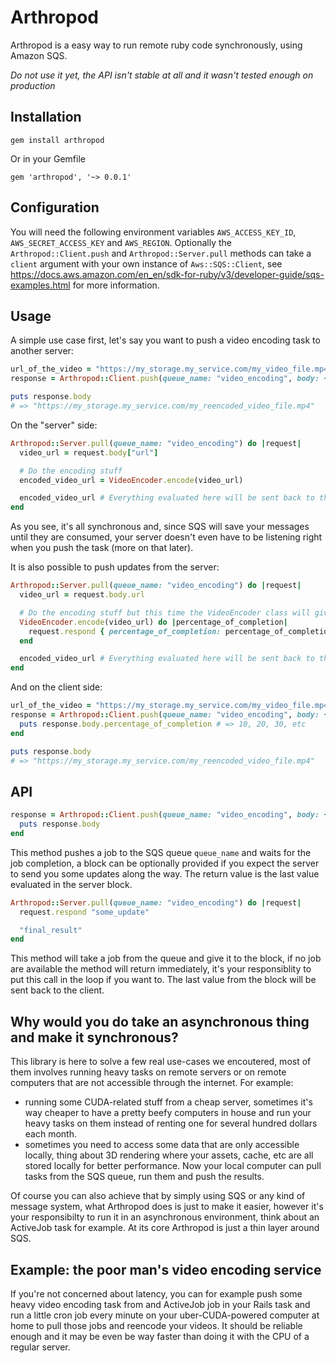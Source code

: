 # Arthropod

Arthropod is a easy way to run remote ruby code synchronously, using Amazon SQS.

*Do not use it yet, the API isn't stable at all and it wasn't tested enough on production*

## Installation

```
gem install arthropod
```

Or in your Gemfile

```
gem 'arthropod', '~> 0.0.1'
```

## Configuration

You will need the following environment variables `AWS_ACCESS_KEY_ID`, `AWS_SECRET_ACCESS_KEY` and `AWS_REGION`. Optionally the `Arthropod::Client.push` and `Arthropod::Server.pull`  methods can take a `client` argument with your own instance of `Aws::SQS::Client`, see https://docs.aws.amazon.com/en_en/sdk-for-ruby/v3/developer-guide/sqs-examples.html for more information.

## Usage

A simple use case first, let's say you want to push a video encoding task to another server:

```ruby
url_of_the_video = "https://my_storage.my_service.com/my_video_file.mp4"
response = Arthropod::Client.push(queue_name: "video_encoding", body: { url: url_of_the_video })

puts response.body
# => "https://my_storage.my_service.com/my_reencoded_video_file.mp4"
```

On the "server" side:

```ruby
Arthropod::Server.pull(queue_name: "video_encoding") do |request|
  video_url = request.body["url"]

  # Do the encoding stuff
  encoded_video_url = VideoEncoder.encode(video_url)

  encoded_video_url # Everything evaluated here will be sent back to the client
end
```

As you see, it's all synchronous and, since SQS will save your messages until they are consumed, your server doesn't even have to be listening right when you push the task (more on that later).

It is also possible to push updates from the server:

```ruby
Arthropod::Server.pull(queue_name: "video_encoding") do |request|
  video_url = request.body.url

  # Do the encoding stuff but this time the VideoEncoder class will give you a percentage of completion
  VideoEncoder.encode(video_url) do |percentage_of_completion|
    request.respond { percentage_of_completion: percentage_of_completion }
  end

  encoded_video_url # Everything evaluated here will be sent back to the client
end
```

And on the client side:

```ruby
url_of_the_video = "https://my_storage.my_service.com/my_video_file.mp4"
response = Arthropod::Client.push(queue_name: "video_encoding", body: { url: url_of_the_video }) do |response|
  puts response.body.percentage_of_completion # => 10, 20, 30, etc
end

puts response.body
# => "https://my_storage.my_service.com/my_reencoded_video_file.mp4"
```

## API

```ruby
response = Arthropod::Client.push(queue_name: "video_encoding", body: { url: url_of_the_video }) do |response|
  puts response.body
end
```

This method pushes a job to the SQS queue `queue_name` and waits for the job completion, a block can be optionally provided if you expect the server to send you some updates along the way. The return value is the last value evaluated in the server block.

```ruby
Arthropod::Server.pull(queue_name: "video_encoding") do |request|
  request.respond "some_update"

  "final_result"
end
```

This method will take a job from the queue and give it to the block, if no job are available the method will return immediately, it's your responsiblity to put this call in the loop if you want to. The last value from the block will be sent back to the client.

## Why would you do take an asynchronous thing and make it synchronous?

This library is here to solve a few real use-cases we encoutered, most of them involves running heavy tasks on remote servers or on remote computers that are not accessible through the internet. For example:

* running some CUDA-related stuff from a cheap server, sometimes it's way cheaper to have a pretty beefy computers in house and run your heavy tasks on them instead of renting one for several hundred dollars each month.
* sometimes you need to access some data that are only accessible locally, thing about 3D rendering where your assets, cache, etc are all stored locally for better performance. Now your local computer can pull tasks from the SQS queue, run them and push the results.

Of course you can also achieve that by simply using SQS or any kind of message system, what Arthropod does is just to make it easier, however it's your responsibilty to run it in an asynchronous environment, think about an ActiveJob task for example. At its core Arthropod is just a thin layer around SQS.

## Example: the poor man's video encoding service

If you're not concerned about latency, you can for example push some heavy video encoding task from and ActiveJob job in your Rails task and run a little cron job every minute on your uber-CUDA-powered computer at home to pull those jobs and reencode your videos. It should be reliable enough and it may be even be way faster than doing it with the CPU of a regular server.

